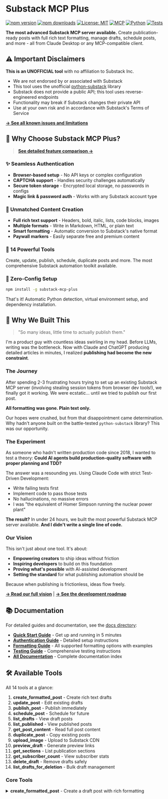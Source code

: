 # Substack MCP Plus

[![npm version](https://img.shields.io/npm/v/substack-mcp-plus.svg)](https://www.npmjs.com/package/substack-mcp-plus)
[![npm downloads](https://img.shields.io/npm/dm/substack-mcp-plus.svg)](https://www.npmjs.com/package/substack-mcp-plus)
[![License: MIT](https://img.shields.io/badge/License-MIT-yellow.svg)](https://opensource.org/licenses/MIT)
[![MCP](https://img.shields.io/badge/MCP-Compatible-green.svg)](https://modelcontextprotocol.io)
[![Python](https://img.shields.io/badge/python-3.10%2B-blue)](https://www.python.org)
[![Tests](https://github.com/ty13r/substack-mcp-plus/actions/workflows/ci.yml/badge.svg)](https://github.com/ty13r/substack-mcp-plus/actions/workflows/ci.yml)

**The most advanced Substack MCP server available.** Create publication-ready posts with full rich text formatting, manage drafts, schedule posts, and more - all from Claude Desktop or any MCP-compatible client.

## ⚠️ Important Disclaimers

**This is an UNOFFICIAL tool** with no affiliation to Substack Inc.
- We are not endorsed by or associated with Substack
- This tool uses the unofficial [python-substack](https://github.com/ma2za/python-substack) library
- Substack does not provide a public API; this tool uses reverse-engineered endpoints
- Functionality may break if Substack changes their private API
- Use at your own risk and in accordance with Substack's Terms of Service

**[→ See all known issues and limitations](docs/KNOWN_ISSUES.md)**

## 🌟 Why Choose Substack MCP Plus?

> **[See detailed feature comparison →](docs/FEATURES.md)**

### ✨ Seamless Authentication
- **Browser-based setup** - No API keys or complex configuration
- **CAPTCHA support** - Handles security challenges automatically  
- **Secure token storage** - Encrypted local storage, no passwords in configs
- **Magic link & password auth** - Works with any Substack account type

### 📝 Unmatched Content Creation
- **Full rich text support** - Headers, bold, italic, lists, code blocks, images
- **Multiple formats** - Write in Markdown, HTML, or plain text
- **Smart formatting** - Automatic conversion to Substack's native format
- **Paywall markers** - Easily separate free and premium content

### 🎯 14 Powerful Tools
Create, update, publish, schedule, duplicate posts and more. The most comprehensive Substack automation toolkit available.

### 🚀 Zero-Config Setup
```bash
npm install -g substack-mcp-plus
```
That's it! Automatic Python detection, virtual environment setup, and dependency installation.

## 💭 Why We Built This

> "So many ideas, little time to actually publish them."

I'm a product guy with countless ideas swirling in my head. Before LLMs, writing was the bottleneck. Now with Claude and ChatGPT producing detailed articles in minutes, I realized **publishing had become the new constraint**.

### The Journey

After spending 2-3 frustrating hours trying to set up an existing Substack MCP server (involving stealing session tokens from browser dev tools!), we finally got it working. We were ecstatic... until we tried to publish our first post.

**All formatting was gone. Plain text only.**

Our hopes were crushed, but from that disappointment came determination. Why hadn't anyone built on the battle-tested `python-substack` library? This was our opportunity.

### The Experiment

As someone who hadn't written production code since 2018, I wanted to test a theory: **Could AI agents build production-quality software with proper planning and TDD?**

The answer was a resounding yes. Using Claude Code with strict Test-Driven Development:
- Write failing tests first
- Implement code to pass those tests
- No hallucinations, no massive errors
- I was "the equivalent of Homer Simpson running the nuclear power plant"

**The result?** In under 24 hours, we built the most powerful Substack MCP server available. **And I didn't write a single line of code.**

### Our Vision

This isn't just about one tool. It's about:
- **Empowering creators** to ship ideas without friction
- **Inspiring developers** to build on this foundation
- **Proving what's possible** with AI-assisted development
- **Setting the standard** for what publishing automation should be

Because when publishing is frictionless, ideas flow freely.

**[→ Read our full vision](docs/VISION.md)** | **[→ See the development roadmap](docs/ROADMAP.md)**

## 📚 Documentation

For detailed guides and documentation, see the [docs directory](docs/):
- **[Quick Start Guide](docs/QUICKSTART.md)** - Get up and running in 5 minutes
- **[Authentication Guide](docs/authentication.md)** - Detailed setup instructions
- **[Formatting Guide](docs/formatting.md)** - All supported formatting options with examples
- **[Testing Guide](docs/testing_guide.md)** - Comprehensive testing instructions
- **[All Documentation](docs/)** - Complete documentation index

## 🛠 Available Tools

All 14 tools at a glance:
1. **create_formatted_post** - Create rich text drafts
2. **update_post** - Edit existing drafts
3. **publish_post** - Publish immediately
4. **schedule_post** - Schedule for future
5. **list_drafts** - View draft posts
6. **list_published** - View published posts
7. **get_post_content** - Read full post content
8. **duplicate_post** - Copy existing posts
9. **upload_image** - Upload to Substack CDN
10. **preview_draft** - Generate preview links
11. **get_sections** - List publication sections
12. **get_subscriber_count** - View subscriber stats
13. **delete_draft** - Remove drafts safely
14. **list_drafts_for_deletion** - Bulk draft management

### Core Tools

<details>
<summary><strong>create_formatted_post</strong> - Create a draft post with rich formatting</summary>

**Inputs**:
- `title` (string, required): Title of the post
- `content` (string, required): Content of the post (Markdown, HTML, or plain text)
- `subtitle` (string, optional): Subtitle of the post
- `content_type` (string, optional): Format of content - "markdown" (default), "html", or "plain"

**Returns**: Post details including ID, title, subtitle, and URL

**Example**:
```markdown
# My Amazing Post

This post has **bold** text, *italics*, and even code:

```python
def hello():
    print("Hello, Substack!")
```

- Bullet points
- With multiple items

> And blockquotes too!
```
</details>

<details>
<summary><strong>update_post</strong> - Update an existing draft</summary>

**Inputs**:
- `post_id` (string, required): ID of the post to update
- `title` (string, optional): New title
- `content` (string, optional): New content
- `subtitle` (string, optional): New subtitle
- `content_type` (string, optional): Format of content if provided

**Returns**: Updated post details
</details>

<details>
<summary><strong>publish_post</strong> - Publish a draft immediately</summary>

**Inputs**:
- `post_id` (string, required): ID of the draft to publish

**Returns**: Published post details
</details>

<details>
<summary><strong>schedule_post</strong> - Schedule a draft for future publication</summary>

**Inputs**:
- `post_id` (string, required): ID of the draft to schedule
- `scheduled_at` (string, required): ISO 8601 datetime when to publish (e.g., '2024-01-15T10:00:00Z')

**Returns**: Scheduled post details
</details>

### Content Management

<details>
<summary><strong>list_drafts</strong> - List recent draft posts</summary>

**Inputs**:
- `limit` (integer, optional): Maximum number of drafts to return (1-25, default: 10)

**Returns**: List of drafts with metadata
</details>

<details>
<summary><strong>list_published</strong> - List recently published posts</summary>

**Inputs**:
- `limit` (integer, optional): Maximum number of posts to return (1-25, default: 10)

**Returns**: List of published posts with titles, IDs, and publication dates
</details>

<details>
<summary><strong>get_post_content</strong> - Read the full content of any post</summary>

**Inputs**:
- `post_id` (string, required): ID of the post to read

**Returns**: Complete post content in readable markdown format
</details>

<details>
<summary><strong>duplicate_post</strong> - Create a copy of an existing post</summary>

**Inputs**:
- `post_id` (string, required): ID of the post to duplicate
- `new_title` (string, optional): Title for the copy (defaults to "Copy of [original]")

**Returns**: New draft post with duplicated content
</details>

### Media & Resources

<details>
<summary><strong>upload_image</strong> - Upload an image to Substack's CDN</summary>

**Inputs**:
- `image_path` (string, required): Full path to the image file

**Returns**: URL for the uploaded image
</details>

<details>
<summary><strong>preview_draft</strong> - Generate a shareable preview link</summary>

**Inputs**:
- `post_id` (string, required): ID of the draft to preview

**Returns**: Preview link that can be shared for feedback
</details>

### Publication Management

<details>
<summary><strong>get_sections</strong> - List available sections/categories</summary>

**Inputs**: None

**Returns**: List of sections with IDs and names
</details>

<details>
<summary><strong>get_subscriber_count</strong> - Get total subscriber count</summary>

**Inputs**: None

**Returns**: Total number of subscribers and publication URL
</details>

### Housekeeping

<details>
<summary><strong>delete_draft</strong> - Safely delete a draft post</summary>

**Inputs**:
- `post_id` (string, required): ID of the draft to delete
- `confirm_delete` (boolean, required): Must be true to confirm deletion

**Returns**: Confirmation of deletion
</details>

<details>
<summary><strong>list_drafts_for_deletion</strong> - List drafts with detailed info for bulk management</summary>

**Inputs**:
- `limit` (integer, optional): Maximum number of drafts to return (1-25, default: 25)

**Returns**: Detailed list of drafts with IDs, titles, and last updated dates
</details>

## 📋 Requirements

- Python 3.9 or higher
- Substack account credentials:
    - Email and password (recommended)
    - OR session token and user ID
- An LLM client that supports Model Context Protocol (MCP)

## 🔒 Security Best Practices

### Protecting Your Credentials

1. **Never commit your `.env` file** to version control
   - Use the provided `.env.example` as a template
   - Create your own `.env` file with your actual credentials
   - The `.env` file is already in `.gitignore` for your protection

2. **Use strong, unique passwords**
   - Don't reuse your Substack password elsewhere
   - Consider using a password manager
   - Enable two-factor authentication on your Substack account if available

3. **Rotate credentials regularly**
   - Change your Substack password periodically
   - If using session tokens, refresh them when they expire
   - Immediately change credentials if you suspect they've been compromised

### Secure Configuration

When configuring your MCP client:
- Store credentials in environment variables, not in code
- Use the most restrictive file permissions for configuration files
- Avoid logging or printing credentials
- Be cautious when sharing configuration examples

### Reporting Security Issues

Found a security vulnerability? Please **DO NOT** create a public issue. Instead:
1. Check our [SECURITY.md](SECURITY.md) file for reporting guidelines
2. Report privately to maintain responsible disclosure
3. Allow time for a fix before public disclosure

For more security information, see our [Security Policy](SECURITY.md).

## 🔧 Installation

### 1. Install the package
```bash
npm install -g substack-mcp-plus
```

This automatically:
- ✅ Detects Python 3.10+ on your system
- ✅ Creates a Python virtual environment
- ✅ Installs all dependencies
- ✅ Sets up the `substack-mcp-plus` command

### 2. Authenticate with Substack
```bash
cd $(npm root -g)/substack-mcp-plus
python setup_auth.py
```

The interactive wizard will:
- Open a browser for secure login
- Handle CAPTCHA challenges
- Store encrypted credentials
- Test your connection

### 3. Configure Claude Desktop
Add to your Claude Desktop configuration:

```json
{
  "mcpServers": {
    "substack-mcp-plus": {
      "command": "substack-mcp-plus",
      "env": {
        "SUBSTACK_PUBLICATION_URL": "https://yourpublication.substack.com"
      }
    }
  }
}
```

**That's it!** No API keys, no token management, just seamless integration.

## 🎨 Formatting Examples

### Headers and Text Styling
```markdown
# Main Title (H1)
## Section Header (H2)
### Subsection (H3)

Regular text with **bold**, *italic*, and ***bold italic*** formatting.
```

### Lists
```markdown
Unordered list:
- First item
- Second item
- Third item

Ordered list:
1. First step
2. Second step
3. Third step
```

### Code Blocks
````markdown
```python
def greet(name):
    return f"Hello, {name}!"
```
````

### Links and Images
```markdown
[Visit my website](https://example.com)

![Alt text](https://example.com/image.jpg "Optional caption")
```

### Paywall Marker
```markdown
Free content here...

<!--paywall-->

Premium content here...
```

## 🧪 Development

### Running Tests
```bash
# Run all tests
pytest

# Run with coverage
pytest --cov=src

# Run specific test file
pytest tests/unit/test_markdown_converter.py
```

### Code Formatting
```bash
# Format code
black src tests

# Type checking
mypy src
```

## 📦 Project Structure

```
substack-mcp-plus/
├── src/
│   ├── converters/      # Format converters (Markdown → Substack JSON)
│   ├── handlers/        # API handlers (auth, posts, images)
│   ├── tools/           # MCP tool implementations
│   └── server.py        # Main MCP server
├── tests/
│   ├── unit/           # Unit tests for components
│   └── integration/    # End-to-end workflow tests
└── pyproject.toml      # Project configuration
```

## 🤝 Contributing

We welcome contributions! Check out:
- **[Current TODOs](docs/TODO.md)** - Specific tasks you can claim and work on
- **[Contributing Guide](CONTRIBUTING.md)** - Detailed contribution guidelines
- **[Roadmap](docs/ROADMAP.md)** - Future features and vision

Quick steps:
1. Find a task in [TODO.md](docs/TODO.md) or create an issue
2. Fork the repository
3. Create a feature branch (`git checkout -b feature/amazing-feature`)
4. Write tests first (TDD required)
5. Implement your feature
6. Run tests to ensure everything passes
7. Commit your changes (`git commit -m 'Add amazing feature'`)
8. Open a Pull Request

## 📄 License

This project is licensed under the MIT License - see the LICENSE file for details.

## 🙏 Acknowledgments

- Original [substack-mcp](https://github.com/marcomoauro/substack-mcp) by Marco Moauro - the foundation for this project
- [python-substack](https://github.com/ma2za/python-substack) - unofficial Python library for Substack (not affiliated with Substack Inc.)
- [Model Context Protocol](https://modelcontextprotocol.io) specification by Anthropic
- The Substack team for creating an amazing platform (though we have no affiliation)

## 📝 Known Limitations

- **Text formatting** (bold/italic) displays as markdown syntax (`**bold**`, `*italic*`) rather than formatted text
- **Links** display as markdown syntax (`[text](url)`) rather than clickable links
- **Blockquotes** display with `>` prefix rather than styled blocks
- Rate limiting is not implemented (be mindful of Substack's API limits)
- No support for collaborative posts
- No analytics data access

**Note**: We use a safe approach that prioritizes reliable content display over advanced formatting. All content will always display correctly, though some formatting may appear as plain text with markdown syntax.

## 🆘 Support

- For issues: Open an issue on [GitHub](https://github.com/ty13r/substack-mcp-plus/issues)
- For questions: Start a discussion in the [Discussions](https://github.com/ty13r/substack-mcp-plus/discussions) tab